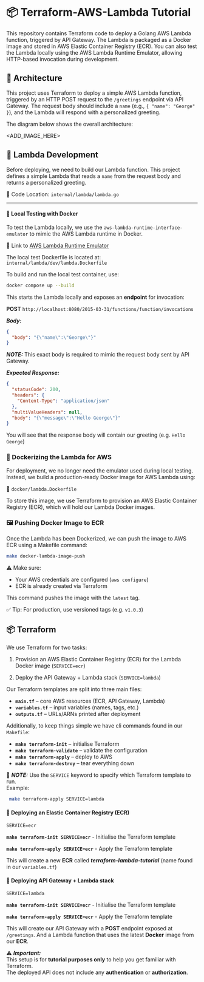 # 📦 Terraform-AWS-Lambda Tutorial

This repository contains Terraform code to deploy a Golang AWS Lambda function, triggered by API Gateway. The Lambda is packaged as a Docker image and stored in AWS Elastic Container Registry (ECR). You can also test the Lambda locally using the AWS Lambda Runtime Emulator, allowing HTTP-based invocation during development.

## 🧬 Architecture

This project uses Terraform to deploy a simple AWS Lambda function, triggered by an HTTP POST request to the `/greetings` endpoint via API Gateway. The request body should include a `name` (e.g., `{ "name": "George" }`), and the Lambda will respond with a personalized greeting.

The diagram below shows the overall architecture:

<ADD_IMAGE_HERE>

## 🔨 Lambda Development

Before deploying, we need to build our Lambda function. This project defines a simple Lambda that reads a `name` from the request body and returns a personalized greeting.

📁 Code Location: `internal/lambda/lambda.go`

---

#### 🧪 Local Testing with Docker

To test the Lambda locally, we use the `aws-lambda-runtime-interface-emulator` to mimic the AWS Lambda runtime in Docker.

🔗 Link to [AWS Lambda Runtime Emulator]("https://github.com/aws/aws-lambda-runtime-interface-emulator")

The local test Dockerfile is located at:  
`internal/lambda/dev/lambda.Dockerfile`

To build and run the local test container, use:

```bash
docker compose up --build
```

This starts the Lambda locally and exposes an **endpoint** for invocation:

**POST** `http://localhost:8080/2015-03-31/functions/function/invocations`

**_Body:_**

```json
{
  "body": "{\"name\":\"George\"}"
}
```

**_NOTE:_** This exact body is required to mimic the request body sent by API Gateway.

**_Expected Response:_**

```json
{
  "statusCode": 200,
  "headers": {
    "Content-Type": "application/json"
  },
  "multiValueHeaders": null,
  "body": "{\"message\":\"Hello George\"}"
}
```

You will see that the response body will contain our greeting (e.g. `Hello George`)

### 🐋 Dockerizing the Lambda for AWS

For deployment, we no longer need the emulator used during local testing. Instead, we build a production-ready Docker image for AWS Lambda using:

📁 `docker/lambda.Dockerfile`

To store this image, we use Terraform to provision an AWS Elastic Container Registry (ECR), which will hold our Lambda Docker images.

### 🖼 Pushing Docker Image to ECR

Once the Lambda has been Dockerized, we can push the image to AWS ECR using a Makefile command:

```bash
make docker-lambda-image-push
```

⚠️ Make sure:

- Your AWS credentials are configured (`aws configure`)
- ECR is already created via Terraform

This command pushes the image with the `latest` tag.

✅ Tip: For production, use versioned tags (e.g. `v1.0.3`)

## 📦 Terraform

We use Terraform for two tasks:

1. Provision an AWS Elastic Container Registry (ECR) for the Lambda Docker image (`SERVICE=ecr`)

2. Deploy the API Gateway + Lambda stack (`SERVICE=lambda`)

Our Terraform templates are split into three main files:

- **`main.tf`** – core AWS resources (ECR, API Gateway, Lambda)
- **`variables.tf`** – input variables (names, tags, etc.)
- **`outputs.tf`** – URLs/ARNs printed after deployment

Additionally, to keep things simple we have cli commands found in our `Makefile`:

- **`make terraform-init`** – initialise Terraform
- **`make terraform-validate`** – validate the configuration
- **`make terraform-apply`** – deploy to AWS
- **`make terraform-destroy`** – tear everything down

📝 **_NOTE:_** Use the `SERVICE` keyword to specify which Terraform template to run.  
 Example:

```bash
 make terraform-apply SERVICE=lambda
```

#### 🍱 Deploying an Elastic Container Registry (ECR)

`SERVICE=ecr`

**`make terraform-init SERVICE=ecr`** - Initialise the Terraform template

**`make terraform-apply SERVICE=ecr`** - Apply the Terraform template

This will create a new **ECR** called **_terraform-lambda-tutorial_** (name found in our `variables.tf`)

#### 💨 Deploying API Gateway + Lambda stack

`SERVICE=lambda`

**`make terraform-init SERVICE=ecr`** - Initialise the Terraform template

**`make terraform-apply SERVICE=ecr`** - Apply the Terraform template

This will create our API Gateway with a **POST** endpoint exposed at `/greetings`. And a Lambda function that uses the latest **Docker** image from our **ECR**.

⚠️ **_Important:_**  
This setup is for **tutorial purposes only** to help you get familiar with Terraform.  
The deployed API does not include any **authentication** or **authorization**.
